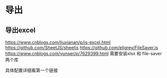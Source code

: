 # 导出

## 导出excel

<https://www.cnblogs.com/liuxianan/p/js-excel.html>
<https://github.com/SheetJS/sheetjs>
<https://github.com/eligrey/FileSaver.js>
<https://www.cnblogs.com/yunser/p/7629399.html>
需要安装xlsx 和 file-saver两个库

具体配置详细看第一个链接
<template>
    <div class="dialog-black-header">
        <el-dialog :title="$t('export')" :visible.sync="bExportPlan" :area="500" :close-on-click-modal="false">
            <el-form :model="oExportInfo" label-width="140px"><!--  :rules="oRules"  ref="oExportInfo"-->
                <el-form-item :label="$t('exportType')"><!--  prop="szProjectName" -->
                    <el-radio class="radio" v-model="oExportInfo.szExportType" label="pdf">PDF</el-radio>
                    <el-radio class="radio" v-model="oExportInfo.szExportType" label="word">Word</el-radio>
                </el-form-item>
                <el-form-item :label="$t('projectName')"><!--  prop="szProjectName" -->
                    <el-input v-model="oExportInfo.szProjectName" auto-complete="off" class="text" :maxlength="128"></el-input>
                </el-form-item>
                <el-form-item :label="$t('projectDesigner')"><!--  prop="szProjectDesigner"  -->
                    <el-input v-model="oExportInfo.szProjectDesigner" auto-complete="off" :maxlength="64"></el-input>
                </el-form-item>
                <el-form-item :label="$t('logoFile')">
                    <el-input v-model="oExportInfo.szLogoName" :disabled="true">
                        <template slot="append"><el-button @click="changeLogo">{{$t("changeLogo")}}</el-button></template>
                    </el-input>
                </el-form-item>
                <el-form-item>
                    <input type="file" id="changeLogo" @change="fileChange($event)" accept=".png,.jpeg,.jpg,.bmp" style="display: none">
                    {{$t("exportPlanLogoTip")}}
                </el-form-item>
            </el-form>
            <!-- 导出的word模板 -->
            <div id="wordPreview" v-show="false">
                <!-- <img src="../../assets/jsPDF/Disclaimer-zh.png"> -->
                <img :src="oExportWordInfo.szLogoImgUrl" width="550" height="80" />
                <br/>
                <br/>
                <img src="../../assets/jsPDF/default.png" width="550" height="300" />
                <div class="project-info">
                    <div class="project-item">
                        <span class="project-label">{{ $t("projectName") }}：</span>
                        <span class="project-value">{{ oExportInfo.szProjectName }}</span>
                    </div>
                    <div class="project-item">
                        <span class="project-label">{{ $t("projectDesigner") }}：</span>
                        <span class="project-value project-designer">{{ oExportInfo.szProjectDesigner }}</span>
                    </div>
                    <div class="project-item">
                        <span class="project-label">{{ $t("designTime") }}：</span>
                        <span class="project-value">{{ oExportInfo.szDesignDate }}</span>
                    </div>
                </div>
                <span class="project-title">{{ $t("deploymentView") }}</span>
                <br/>
                <img :src="szCanvasImgUrl" id="test-img" width="550" height="260" />
                <br/>
                <br/>
                <br/>
                <br/>
                <br/>
                <span class="project-title">{{ $t("device") }}</span>
                <br/>
                <table border="1" cellspacing="0">
                    <tr>
                        <td>{{ $t("serialNumber") }}</td>
                        <td>{{ $t("cameraModel") }}</td>
                        <td>{{ $t("cameraInfo") }}</td>
                        <td>{{ $t("installInfo") }}</td>
                        <td>{{ $t("targetInfo") }}</td>
                        <td>{{ $t("effectiveRange") }}</td>
                    </tr>
                    <tr v-for="(item, index) in oExportWordInfo.aCameraInfo" :key="index">
                        <td>{{ index + 1 }}</td>
                        <td>{{ item.szCameraModel }}</td>
                        <td>{{ item.szCameraInfo }}</td>
                        <td>{{ item.szInstallInfo }}</td>
                        <td>{{ item.szTargetInfo }}</td>
                        <td>{{ item.szEffectiveRange }}</td>
                    </tr>
                </table>
                <template v-if="!oExportInfo.oCustomedImgFile">
                    <br/>
                    <br/>
                    <br/>
                    <br/>
                    <br/>
                    <br/>
                    <div class="project-copy" v-html="oExportWordInfo.szCopyRightEn" style="margin-top: 100px;"></div>
                    <img src="../../assets/jsPDF/miniSlogan.png" width="550" height="100">
                </template>
            </div>
            <div slot="footer" class="dialog-footer">
                <el-button type="primary" @click="exportOk" v-loading.fullscreen.lock="bFullscreenLoading">{{$t("ok")}}</el-button>
                <el-button @click="bExportPlan = false">{{$t("cancel")}}</el-button>
            </div>
        </el-dialog>
    </div>
</template>
<script>
    import jsPDF from 'jspdf'
    import html2canvas from 'html2canvas'
    import autoTable from 'jspdf-autotable'
    import disclaimerZhImgSrc from '@/assets/jsPDF/Disclaimer-zh.png'
    import disclaimerEnImgSrc from '@/assets/jsPDF/Disclaimer-en.png'
    import disclaimerItImgSrc from '@/assets/jsPDF/Disclaimer-it.png'
    import disclaimerFrImgSrc from '@/assets/jsPDF/Disclaimer-fr.png'
    import disclaimerRuImgSrc from '@/assets/jsPDF/Disclaimer-ru.png'
    import disclaimerSpImgSrc from '@/assets/jsPDF/Disclaimer-sp.png'
    import szSloganImgSrc from '@/assets/jsPDF/slogan.png'
    import szSloganSmallImgSrc from '@/assets/jsPDF/miniSlogan.png'
    // import szGlobalImgSrc from '@/assets/jsPDF/default.png'
    import szGlobalImgSrc from '@/assets/jsPDF/pdfLogo.png'
    import szGlobalSmallImgSrc from '@/assets/jsPDF/miniGlobal.png'
    import szPDFLogo from '@/assets/jsPDF/pdfLogo.png'
    import oUtils from "@/assets/common/Utils"
    import $ from 'jquery'
    import "@/assets/word/FileSaver"
    import "@/assets/word/jquery.wordexport"
    import { mapState, mapMutations, mapActions } from "vuex"
    export default {
        name: 'ExportPDF',
        computed: {
            ...mapState({
                aCameraList: state => state.cameraList.AllList,
                oCurrentPlan: state => state.planList.oCurrentPlan,
                szCurrentStandard: state => state.cameraList.szCurrentStandard
            })
        },
        data () {
            return {
                bFullscreenLoading: false,
                oZhTTF: null,
                bExportPlan: false,
                oExportInfo: {
                    szProjectName: "",
                    szProjectDesigner: "",
                    szLogoName: "",
                    oCustomedImgFile: null,
                    szExportType: "pdf",
                    szDesignDate: this.replaceStr(oUtils.dateFormat(new Date(), "yyyy-MM-dd"))
                },
                // 导出的word中canvas图片url
                szCanvasImgUrl: "",
                oExportWordInfo: {
                    szCopyRightEn: `
                        <p>© 2010 by Hangzhou Hikvision Digital Technology Co., Ltd.All rights reserved.Any and all information, including, among others, wordings, pictures, graphs are the properties of Hangzhou Hikvision Digital Technology Co., Ltd.or its subsidiaries(hereinafter referred to be "Hikvsion").Recipients of this document may copy, distribute or display this document so long as this copyright notice, license and disclaimer are retained with all copies of the document.No license is granted to modify this document.</p>
                        <p>THIS DOCUMENT IS PROVIDED "AS IS" AND HIKVISION MAKES NO REPRESENTATIONS OR WARRANTIES, EXPRESS OR IMPLIED, INCLUDING BUT NOT LIMITED TO, WARRANTIES OF MERCHANTABILITY, FITNESS FOR A PARTICULAR PURPOSE, NON-INFRINGEMENT, OR TITLE; THAT THE CONTENTS OF THIS DOCUMENT ARE SUITABLE FOR ANY PURPOSE; OR THAT THE IMPLEMENTATION OF SUCH CONTENTS WILL NOT INFRINGE ANY PATENTS, COPYRIGHTS, TRADEMARKS OR OTHER RIGHTS.</p>
                        <p>IN NO EVENT WILL HIKVISION BE LIABLE FOR ANY DIRECT, INDIRECT, SPECIAL, INCIDENTAL, PUNITIVE OR CONSEQUENTIAL DAMAGES, ARISING OUT OF OR RELATING TO ANY USE OR DISTRIBUTION OF THIS DOCUMENT, WHETHER OR NOT (1) HIKVISION HAS ADVISED OF THE POSSIBILITY OF SUCH DAMAGES, OR(2) SUCH DAMAGES WERE REASONABLY FORESEEABLE, AND ARISING OUT OF OR RELATING TO ANY USE OR DISTRIBUTION OF THIS DOCUMENT.</p>
                    `,
                    // szCopyRightZh: `
                    //     <p>版权所有@杭州海康威视数字技术股份有限公司2019。保留一切权利。</p>
                    //     <p>本文档的任何部分，包括文字、图片、图形等均归属于杭州海康威视数字技术股份有限公司或其子公司（以下简称“本公司”或“海康威视”）。文档接受者仅可在保留权属说明以及免责说明的前提下，复制、分发或展示本文档。未经书面许可，接收者不得对本文档进行任何形式的修改。</p>
                    //     <p>本文档是“按照现状”提供，可能存在瑕疵或错误。本公司不对本文档提供任何形式的明示或默示保证，包括但不限于适销性、质量满意度、适合特定目的、不侵犯第三方权利等保证；亦不对使用或是分发本文档导致的任何特殊、附带、偶然或间接的损害进行赔偿，包括但不限于商业利润损失、数据或文档丢失产生的损失。</p>
                    // `,
                    szLogoImgUrl: szGlobalImgSrc,
                    aCameraInfo: []
                },
                oSpanishLan: {
                    "projectDesigner": "Project Designer",
                    "designTime": "Design Time",
                    "installAngle": "Mounting Angle(°)",
                    "rotateAngle": "Horizontal Angle(°)",
                    "blindZoneDesc": "Blind Area(m)",
                    "blindZoneDescFt": "Blind Area(m)",
                    "hikVCA": "Behavior Analysis(Recommend 0.5m×1.8m for the size of person.)",
                    "hikVCAFt": "Behavior Analysis(Recommend 1.6ft×5.9ft for the size of person.)"
                }
            }
        },
        methods: {
            ...mapActions({
                setCurrentStandard: "setCurrentStandard",
                createNewPlan: "createNewPlan"
            }),
            exportPlan() {//导出方案
                let self = this;
                if (!self.oCurrentPlan) {
                    self.createNewPlan({oModule: self, szType: "thermal"});
                    return;
                }

                // 判断当前方案是否保存了相机
                if (0 === self.aCameraList.length) {
                    oUtils.notify(self, self.$t("warning"), self.$t("noCamera"), "warning");
                    return;
                }

                // 参数初始化
                self.oExportInfo.szProjectName = "";
                self.oExportInfo.szProjectDesigner = "";
                self.oExportInfo.szLogoName = "default.png";//默认文件
                self.oExportInfo.oCustomedImgFile = null;
                self.oExportWordInfo.szLogoImgUrl = szGlobalImgSrc;

                self.bExportPlan = true;
            },
            changeLogo() {//修改默认logo
                document.getElementById("changeLogo").click();
            },
            fileChange(event) {//修改默认logo
                let self = this;
                let oFile = event.target.files[0];

                if (oFile.type == "image/jpeg" || oFile.type == "image/jpg" || oFile.type == "image/png" || oFile.type == "image/bmp") {
                    let iSize = oFile.size;
                    if (!iSize) {
                        return;
                    } else if (iSize / 1024 > 5 * 1024) {//最大不允许超过5M
                        oUtils.notify(self, self.$t("warning"), self.$t("maxImageSize"), "warning");
                        document.getElementById("changeLogo").value = "";
                        return;
                    };
                    
                    self.oExportInfo.szLogoName = oFile.name;
                    self.oExportInfo.oCustomedImgFile = new Image();

                    let oReader = new FileReader();
                    oReader.readAsDataURL(oFile);
                    oReader.onload = function() {
                        if ("pdf" === self.oExportInfo.szExportType) {
                            self.oExportInfo.oCustomedImgFile.src = this.result;
                        } else {
                            self.oExportWordInfo.szLogoImgUrl = this.result;
                        }
                    };
                } else {
                    oUtils.notify(self, self.$t("typeError"), self.$t("plsChooseIMGorPNGorBMP"), "warning");
                    document.getElementById("changeLogo").value = "";
                }
            },
            // 避免因为相机类型/描述信息太长导致pdf宽度异常，超过一定字符就插入一个回车
            insertEnter (szStr, iNum) {
                let szTempStr = szStr;
                if (szTempStr.length > iNum) {
                    let iEnter = Math.ceil(szTempStr.length / iNum) - 1;
                    while(iEnter > 0) {
                        szTempStr = szTempStr.slice(0, iEnter * iNum) + "enter" + szTempStr.slice(iEnter * iNum);
                        iEnter--;
                    }
                }

                return szTempStr;
            },
            // 组装相机信息
            getCameraInfo(oCamera) {
                let self = this;
                let szCameraInfo = "";
                if ("customCamera" !== oCamera.szCameraType) {
                    szCameraInfo += oCamera.szAppearanceType + "enter";
                }

                szCameraInfo += self.$t("resolution") + ":" + oCamera.szResolution + "enter";

                if ("fixed" === oCamera.szLensType) {
                    szCameraInfo += self.$t("focusInstance") + ":" + oCamera.iFocusDistance + "enter";
                } else {
                    szCameraInfo += self.$t("focusInstance") + ":" + oCamera.iMinFocusDistance + "-" + oCamera.iMaxFocusDistance + "enter";
                }

                // 避免因为相机描述信息太长导致pdf宽度异常，超过80个字符就插入一个回车
                // szCameraInfo += self.$t("cameraDescription") + ":" + "enter" + self.insertEnter(oCamera.szCameraDescribe, 80);
                if (oCamera.iVisibleLightChannelMinFocusDistance) {
                    szCameraInfo += self.$t("visibleLightChannel") + ":" + "enter" + oCamera.iVisibleLightChannelMinFocusDistance + '~' + oCamera.iVisibleLightChannelMaxFocusDistance + "(mm), " + oCamera.szVisibleLightChannelResolution;
                } else {
                    szCameraInfo += self.$t("visibleLightChannel") + ":" + "enter" + "null";
                }

                return szCameraInfo;
            },
            // 组装安装信息
            getInstallInfo(oCamera) {
                let self = this;
                let szInstallInfo = "";

                if ("mereic" === self.szCurrentStandard) {
                    szInstallInfo += self.$t("installHeight") + ":" + oCamera.iInstallHeight + "enter";
                } else {
                    szInstallInfo += self.$t("installHeightFt") + ":" + oCamera.iFTInstallHeight + "enter";
                }

                if ("sp" === self.$i18n.locale) {//西班牙语的部分字符pdf无法显示
                    szInstallInfo += self.oSpanishLan["installAngle"] + ":" + oCamera.iInstallAngle + "enter";
                    szInstallInfo += self.oSpanishLan["rotateAngle"] + ":" + oCamera.iRotateAngle;
                } else {
                    szInstallInfo += self.$t("installAngle") + ":" + oCamera.iInstallAngle + "enter";
                    szInstallInfo += self.$t("rotateAngle") + ":" + oCamera.iRotateAngle;
                }
                
                return szInstallInfo;
            },
            // 组装目标物信息
            getTargetInfo(oCamera) {
                let self = this;
                let szTargetInfo = "";
                let iWidth;
                let iHeight;
                let bMereic = ("mereic" === self.szCurrentStandard);

                switch(oCamera.szParamsType) {
                    case "VCA":
                        iWidth = bMereic ? oCamera.iVCAWidth : oCamera.iFTVCAWidth;
                        iHeight = bMereic ? oCamera.iVCAHeight : oCamera.iFTVCAHeight;
                        break;
                    case "temperature":
                        iWidth = bMereic ? oCamera.iTemperatureWidth : oCamera.iFTTemperatureWidth;
                        iHeight = bMereic ? oCamera.iTemperatureHeight : oCamera.iFTTemperatureHeight;
                        break;
                    case "fire":
                        iWidth = bMereic ? oCamera.iFireWidth : oCamera.iFTFireWidth;
                        iHeight = bMereic ? oCamera.iFireHeight : oCamera.iFTFireHeight;
                        break;
                    case "custom":
                        if ("car" === oCamera.szCustomMode) {
                            iWidth = bMereic ? 0.5 : 1.6;
                            iHeight = bMereic ? 1.8 : 5.9;
                        } else {
                            iWidth = bMereic ? 2.3 : 7.5;
                            iHeight = bMereic ? 2.3 : 7.5;
                        }
                        break;
                }

                if (bMereic) {
                    szTargetInfo += self.$t("objectWidth") + ":" + iWidth + "enter";
                    szTargetInfo += self.$t("objectHeight") + ":" + iHeight;
                } else {
                    szTargetInfo += self.$t("objectWidthFt") + ":" + iWidth + "enter";
                    szTargetInfo += self.$t("objectHeightFt") + ":" + iHeight;
                }

                return szTargetInfo;
            },
            // 组装有效范围信息
            getEffectiveRangeInfo(oCamera) {
                let self = this;
                let szEffectiveRangeInfo = "";
                let iMaxRecognizeDistance;
                let szTypeLan;
                let bMereic = ("mereic" === self.szCurrentStandard);

                switch(oCamera.szParamsType) {
                    case "VCA":
                        szTypeLan = "hikVCA";
                        iMaxRecognizeDistance = bMereic ? oCamera.iVCAMaxDistance : oCamera.iFTVCAMaxDistance;
                        break;
                    case "temperature":
                        szTypeLan = "temperatureAbnormalAlarm";
                        iMaxRecognizeDistance = bMereic ? oCamera.iTemperatureMaxDistance : oCamera.iFTTemperatureMaxDistance;
                        break;
                    case "fire":
                        szTypeLan = "firePointDetection";
                        iMaxRecognizeDistance = bMereic ? oCamera.iFireMaxDistance : oCamera.iFTFireMaxDistance;
                        break;
                    case "custom":
                        szTypeLan = "selfDefine";
                        iMaxRecognizeDistance = bMereic ? oCamera.iCustomMaxDistance : oCamera.iFTCustomMaxDistance;
                        break;
                }

                if ("VCA" === oCamera.szParamsType && "sp" === self.$i18n.locale) {
                    szEffectiveRangeInfo += self.$t("type") + ":" + self.oSpanishLan[szTypeLan] + "enter";
                } else {
                    szEffectiveRangeInfo += self.$t("type") + ":" + self.$t(szTypeLan) + "enter";
                }   
                
                if (bMereic) {
                    if ("sp" === self.$i18n.locale) {//西班牙语的部分字符pdf无法显示
                        szEffectiveRangeInfo += self.oSpanishLan["blindZoneDesc"] + ":" + oCamera.iInstallAngle + "enter";
                    } else {
                        szEffectiveRangeInfo += self.$t("blindZoneDesc") + ":" + oCamera.iInstallAngle + "enter";
                    }
                
                    szEffectiveRangeInfo += self.$t("maxAlarmDistance") + ":" + iMaxRecognizeDistance;
                } else {
                    if ("sp" === self.$i18n.locale) {//西班牙语的部分字符pdf无法显示
                        szEffectiveRangeInfo += self.oSpanishLan["blindZoneDescFt"] + ":" + oCamera.iInstallAngle + "enter";
                    } else {
                        szEffectiveRangeInfo += self.$t("blindZoneDescFt") + ":" + oCamera.iInstallAngle + "enter";
                    }
                    
                    szEffectiveRangeInfo += self.$t("maxAlarmDistanceFt") + ":" + iMaxRecognizeDistance;
                }

                return szEffectiveRangeInfo;
            },
            // 获取需要导出的相机表格数据
            getExportCameraData() {
                let aTbData = [];
                aTbData = this.aCameraList.map((oCamera, iIdx) => {
                    return {
                        iSeq: iIdx + 1,
                        szCameraModel: this.replaceStr(oCamera.szModel),
                        szCameraInfo: this.replaceStr(this.getCameraInfo(oCamera)),
                        szInstallInfo: this.replaceStr(this.getInstallInfo(oCamera)),
                        szTargetInfo: this.replaceStr(this.getTargetInfo(oCamera)),
                        szEffectiveRange: this.replaceStr(this.getEffectiveRangeInfo(oCamera))
                    };
                });
                return aTbData;
            },
            // 确认导出word或pdf
            exportOk() {
                let s = 0;
                function getBase64Image(img) {
                    img.crossOrigin = 'anonymous';
                    var canvas = document.createElement("canvas");
                    canvas.width = img.width;
                    canvas.height = img.height;
                    var ctx = canvas.getContext("2d");
                    ctx.drawImage(img, 0, 0, img.width, img.height);
                    
                    var ext = img.src.substring(img.src.lastIndexOf(".")+1).toLowerCase();
                    // console.log(ext)
                    var dataURL = canvas.toDataURL("image/jpeg");
                    return dataURL          
                }
                //递归将要转换的节点中的所有图片的src全部转为base64
                function image2base64() {
                    var image = new Image();
                    image.setAttribute('crossOrigin', 'anonymous');
                    image.src = $("#map img").eq(s).attr('src');
                    image.onload = function() {
                        var base64 = getBase64Image(image);
                        $("#map img").eq(s).attr('src', base64);
                        s++;
                        if (s < $("#map img").length) {
                            image2base64();
                        }
                    }
                }
                // 用于解决谷歌地图下导出图片的问题
                let transform = $(".gm-style>div:first>div:first>div:last>div").css("transform");
                if (transform) {
                    let comp=transform.split(","); //split up the transform matrix
                    let mapleft=parseFloat(comp[4]) ;//get left value
                    let maptop=parseFloat(comp[5]);  //get top value
                    $(".gm-style>div:first>div:first>div:last>div").css({ //get the map container. not sure if stable
                        "transform":"none",
                        "left":mapleft,
                        "top":maptop,
                    })
                }
                this.bFullscreenLoading = true;
                let oDom = "view" === this.oCurrentPlan.szViewType ? document.getElementsByClassName("ol-unselectable")[0] : document.getElementById("map");
                if ("view" === this.oCurrentPlan.szViewType) {
                    this.exportWordOrPdf(oDom);
                } else {
                    image2base64(s);
                    let iTime = 2000;
                    if(!!window.ActiveXObject || "ActiveXObject" in window) {
                         iTime = 8000;
                    } 
                    setTimeout(() => {
                        this.exportWordOrPdf(oDom);
                    }, iTime);
                    
                }
                this.bExportPlan = false;
            },
            // 导出word或PDF的具体逻辑函数
            exportWordOrPdf(oDom) {
                if ("word" === this.oExportInfo.szExportType) {
                    html2canvas(oDom)
                        .then(canvas => {
                            let szImgBase64 = canvas.toDataURL();
                            this.szCanvasImgUrl = szImgBase64;
                            this.oExportWordInfo.aCameraInfo = this.getExportCameraData();
                            $("#test-img").one('load', () => {
                                $("#wordPreview").wordExport(this.oExportInfo.szProjectName);
                            });
                            this.bFullscreenLoading = false;
                        })
                        .catch(err => {
                            this.bFullscreenLoading = false;
                            this.$message.error(this.$t("exportWordError")); 
                        });
                } else {
                    html2canvas(oDom)
                        .then(canvas => {
                            this.createPDF(canvas.toDataURL('image/jpeg', 1));
                        })
                        .catch(error => {
                            this.bFullscreenLoading = false;
                            this.$message.error(this.$t("exportPlanError"));
                        });
                }
            },
            replaceStr: function (str) {
                let szStr = "zh-CN" === this.$i18n.locale ? "" : "-";//中文直接替换成空格，非中文替换成破折号
                return str.replace(/\s+/g, szStr).replace(/enter/g, "\n");
            },
            trimStr: function (str) {
                return str.replace(/(^\s*)|(\s*$)/g, "");//避免非中文情况下用户输入的内容前后有空格，导致出现多余的破折号
            },
            getPDFData() {
                let aData = [{
                    iSeq: this.replaceStr(this.$t("serialNumber")),
                    szCameraModel: this.replaceStr(this.$t("cameraModel")),
                    szCameraInfo: this.replaceStr(this.$t("cameraInfo")),
                    szInstallInfo: this.replaceStr(this.$t("installInfo")),
                    szTargetInfo: this.replaceStr(this.$t("targetInfo")),
                    szEffectiveRange: this.replaceStr(this.$t("effectiveRange"))
                }];
                aData = [...aData, ...this.getExportCameraData()];

                return aData;
            },
            createPDF(dataUrl) {
                let self = this;
                // let oJSPDF = new jsPDF('p', 'px', 'a4');
                let oJSPDF = new jsPDF('p', 'px', [950, 1000]);

                //此处不做语言是否为中文的判断，因为设计项目名称有可能有中文:"zh-CN" === self.$i18n.locale && 
                if (!self.oZhTTF) {
                    self.oZhTTF = require('../../assets/jsPDF/zh.json');
                }

                // 自定义的中文字体是导致无法显示空格的问题的根本原因
                oJSPDF.addFileToVFS('zh.otf', self.oZhTTF.zh);
                oJSPDF.addFont('zh.otf', 'custom', 'normal');
                oJSPDF.setFont('custom');

                
                if (self.oExportInfo.oCustomedImgFile) {
                    // 2.自定义的LOGO:替换默认logo和全球背景
                    oJSPDF.addImage(self.oExportInfo.oCustomedImgFile, 'PNG', 20, 145, 900, 550);//arg3-->距离左边距;arg4-->距离上边距;arg5-->宽度;arg6-->高度
                } else {
                    // 2.LOGO
                    oJSPDF.addImage(szPDFLogo, 'PNG', 260, 145, 400, 52);//arg3-->距离左边距;arg4-->距离上边距;arg5-->宽度;arg6-->高度
                    // 3.全球背景图片
                    // oJSPDF.addImage(szGlobalImgSrc, 'PNG', 20, 250, 900, 500);//arg3-->距离左边距;arg4-->距离上边距;arg5-->宽度;arg6-->高度
                    oJSPDF.addImage(szGlobalSmallImgSrc, 'PNG', 20, 250, 900, 500);//arg3-->距离左边距;arg4-->距离上边距;arg5-->宽度;arg6-->高度
                }

                // 4.项目名称
                oJSPDF.text(225, 840, self.replaceStr(self.$t("projectName")) + ":");
                let szProjectName = self.replaceStr(self.trimStr(self.oExportInfo.szProjectName));
                if (szProjectName && szProjectName.length > 28) {
                    szProjectName = szProjectName.substring(0, 25) + "...";
                }
                oJSPDF.text(425, 840, szProjectName);
                oJSPDF.line(425, 845, 725, 845);
                // 5.项目设计者
                if ("sp" === self.$i18n.locale) {//西班牙语的部分字符pdf无法显示
                    oJSPDF.text(225, 870, self.replaceStr(self.oSpanishLan["projectDesigner"]) + ":");
                } else {
                    oJSPDF.text(225, 870, self.replaceStr(self.$t("projectDesigner")) + ":");
                }
                
                let szProjectDesigner = self.replaceStr(self.trimStr(self.oExportInfo.szProjectDesigner));
                if (szProjectDesigner && szProjectDesigner.length > 28) {
                    szProjectDesigner = szProjectDesigner.substring(0, 25) + "...";
                }
                oJSPDF.text(425, 870, szProjectDesigner);
                oJSPDF.line(425, 875, 725, 875);
                // 6.设计时间
                if ("sp" === self.$i18n.locale) {//西班牙语的部分字符pdf无法显示
                    oJSPDF.text(225, 900, self.replaceStr(self.oSpanishLan["designTime"]) + ":");
                } else {
                    oJSPDF.text(225, 900, self.replaceStr(self.$t("designTime")) + ":");
                }
                
                oJSPDF.text(425, 900, self.replaceStr(oUtils.dateFormat(new Date(), "yyyy-MM-dd")));
                oJSPDF.line(425, 905, 725, 905);
                // 7.插入部署图截图
                oJSPDF.addPage();//重新开一页
                oJSPDF.text(25, 25, self.replaceStr(self.$t("deploymentView")));
                oJSPDF.addImage(dataUrl, 'PNG', 25, 40, 900, 350);//arg3-->距离左边距;arg4-->距离上边距;arg5-->宽度;arg6-->高度
                // 8.设备列表
                oJSPDF.text(30, 500, self.replaceStr(self.$t("device")));
                let aData = self.getPDFData();
                let aColums = [
                    {title: "", dataKey: "iSeq"},
                    {title: "", dataKey: "szCameraModel"},
                    {title: "", dataKey: "szCameraInfo"},
                    {title: "", dataKey: "szInstallInfo"},
                    {title: "", dataKey: "szTargetInfo"},
                    {title: "", dataKey: "szEffectiveRange"}
                ];

                oJSPDF.autoTable(aColums, aData, {
                    showHeader: "never",
                    startX: 0,
                    startY: 530,
                    styles: {
                        font: "custom"
                    }
                });

                if (self.oExportInfo.oCustomedImgFile) {
                }else {
                    // 9.插入免责声明和公司口号公司口号:见远行更远
                    oJSPDF.addPage();//重新开一页
                    // 插入免责声明
                    let iClaimerImgHeight;
                    let szDisclaimerImgSrc;
                    if ("en" === self.$i18n.locale) {
                        szDisclaimerImgSrc = disclaimerEnImgSrc;
                        iClaimerImgHeight = 120;
                    } else if ("zh-CN" === self.$i18n.locale) {
                        szDisclaimerImgSrc = disclaimerZhImgSrc;
                        iClaimerImgHeight = 100;
                    } else if ("fr" === self.$i18n.locale) {
                        szDisclaimerImgSrc = disclaimerFrImgSrc;
                        iClaimerImgHeight = 120;
                    } else if ("ru" === self.$i18n.locale) {
                        szDisclaimerImgSrc = disclaimerRuImgSrc;
                        iClaimerImgHeight = 130;
                    } else if ("it" === self.$i18n.locale) {
                        szDisclaimerImgSrc = disclaimerItImgSrc;
                        iClaimerImgHeight = 120;
                    } else if ("sp" === self.$i18n.locale) {
                        szDisclaimerImgSrc = disclaimerSpImgSrc;
                        iClaimerImgHeight = 110;
                    }
                    // 版权声明
                    oJSPDF.addImage(szDisclaimerImgSrc, 'PNG', 20, 10, 900, iClaimerImgHeight);//arg3-->距离左边距;arg4-->距离上边距;arg5-->宽度;arg6-->高度
                    // oJSPDF.addImage(szSloganImgSrc, 'PNG', 210, 50, 636, 900);//arg3-->距离左边距;arg4-->距离上边距;arg5-->宽度;arg6-->高度
                    oJSPDF.addImage(szSloganSmallImgSrc, 'PNG', 0, 300, 900, 107);//arg3-->距离左边距;arg4-->距离上边距;arg5-->宽度;arg6-->高度
                }


                // 方案名称，如果项目名称为空，则采用方案名称
                let szPDFName = "" === self.oExportInfo.szProjectName ? self.oCurrentPlan.szName : self.oExportInfo.szProjectName;
                szPDFName = self.trimStr(szPDFName);//去掉前后空格

                oJSPDF.save(szPDFName + '.pdf');

                self.bFullscreenLoading = false;
                // 提醒用户导出成功
                self.$message(self.$t("exportPlanOk"));
            }
        }
    }
</script>
